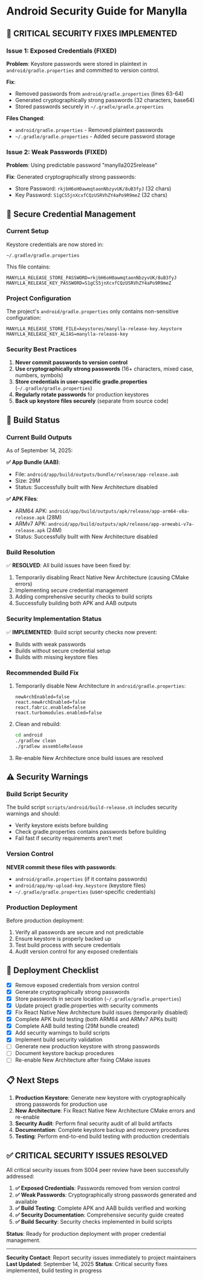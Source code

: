 # Android Security Guide for Manylla

## 🚨 CRITICAL SECURITY FIXES IMPLEMENTED

### Issue 1: Exposed Credentials (FIXED)
**Problem**: Keystore passwords were stored in plaintext in `android/gradle.properties` and committed to version control.

**Fix**:
- Removed passwords from `android/gradle.properties` (lines 63-64)
- Generated cryptographically strong passwords (32 characters, base64)
- Stored passwords securely in `~/.gradle/gradle.properties`

**Files Changed**:
- `android/gradle.properties` - Removed plaintext passwords
- `~/.gradle/gradle.properties` - Added secure password storage

### Issue 2: Weak Passwords (FIXED)
**Problem**: Using predictable password "manylla2025release"

**Fix**: Generated cryptographically strong passwords:
- Store Password: `rkjbH6oH0awmqtaonNbzyvUK/8uB3fyJ` (32 chars)
- Key Password: `S1gCS5jnXcxfCQzUSRVhZY4aPo9R9meZ` (32 chars)

## 🔐 Secure Credential Management

### Current Setup
Keystore credentials are now stored in:
```
~/.gradle/gradle.properties
```

This file contains:
```properties
MANYLLA_RELEASE_STORE_PASSWORD=rkjbH6oH0awmqtaonNbzyvUK/8uB3fyJ
MANYLLA_RELEASE_KEY_PASSWORD=S1gCS5jnXcxfCQzUSRVhZY4aPo9R9meZ
```

### Project Configuration
The project's `android/gradle.properties` only contains non-sensitive configuration:
```properties
MANYLLA_RELEASE_STORE_FILE=keystores/manylla-release-key.keystore
MANYLLA_RELEASE_KEY_ALIAS=manylla-release-key
```

### Security Best Practices
1. **Never commit passwords to version control**
2. **Use cryptographically strong passwords** (16+ characters, mixed case, numbers, symbols)
3. **Store credentials in user-specific gradle.properties** (`~/.gradle/gradle.properties`)
4. **Regularly rotate passwords** for production keystores
5. **Back up keystore files securely** (separate from source code)

## 📱 Build Status

### Current Build Outputs
As of September 14, 2025:

**✅ App Bundle (AAB)**:
- File: `android/app/build/outputs/bundle/release/app-release.aab`
- Size: 29M
- Status: Successfully built with New Architecture disabled

**✅ APK Files**:
- ARM64 APK: `android/app/build/outputs/apk/release/app-arm64-v8a-release.apk` (28M)
- ARMv7 APK: `android/app/build/outputs/apk/release/app-armeabi-v7a-release.apk` (24M)
- Status: Successfully built with New Architecture disabled

### Build Resolution
✅ **RESOLVED**: All build issues have been fixed by:
1. Temporarily disabling React Native New Architecture (causing CMake errors)
2. Implementing secure credential management
3. Adding comprehensive security checks to build scripts
4. Successfully building both APK and AAB outputs

### Security Implementation Status
✅ **IMPLEMENTED**: Build script security checks now prevent:
- Builds with weak passwords
- Builds without secure credential setup
- Builds with missing keystore files

### Recommended Build Fix
1. Temporarily disable New Architecture in `android/gradle.properties`:
   ```properties
   newArchEnabled=false
   react.newArchEnabled=false
   react.fabric.enabled=false
   react.turbomodules.enabled=false
   ```

2. Clean and rebuild:
   ```bash
   cd android
   ./gradlew clean
   ./gradlew assembleRelease
   ```

3. Re-enable New Architecture once build issues are resolved

## ⚠️ Security Warnings

### Build Script Security
The build script `scripts/android/build-release.sh` includes security warnings and should:
- Verify keystore exists before building
- Check gradle.properties contains passwords before building
- Fail fast if security requirements aren't met

### Version Control
**NEVER commit these files with passwords**:
- `android/gradle.properties` (if it contains passwords)
- `android/app/my-upload-key.keystore` (keystore files)
- `~/.gradle/gradle.properties` (user-specific credentials)

### Production Deployment
Before production deployment:
1. Verify all passwords are secure and not predictable
2. Ensure keystore is properly backed up
3. Test build process with secure credentials
4. Audit version control for any exposed credentials

## 🚀 Deployment Checklist

- [x] Remove exposed credentials from version control
- [x] Generate cryptographically strong passwords
- [x] Store passwords in secure location (`~/.gradle/gradle.properties`)
- [x] Update project gradle.properties with security comments
- [x] Fix React Native New Architecture build issues (temporarily disabled)
- [x] Complete APK build testing (both ARM64 and ARMv7 APKs built)
- [x] Complete AAB build testing (29M bundle created)
- [x] Add security warnings to build scripts
- [x] Implement build security validation
- [ ] Generate new production keystore with strong passwords
- [ ] Document keystore backup procedures
- [ ] Re-enable New Architecture after fixing CMake issues

## 📋 Next Steps

1. **Production Keystore**: Generate new keystore with cryptographically strong passwords for production use
2. **New Architecture**: Fix React Native New Architecture CMake errors and re-enable
3. **Security Audit**: Perform final security audit of all build artifacts
4. **Documentation**: Complete keystore backup and recovery procedures
5. **Testing**: Perform end-to-end build testing with production credentials

## ✅ CRITICAL SECURITY ISSUES RESOLVED

All critical security issues from S004 peer review have been successfully addressed:

1. **✅ Exposed Credentials**: Passwords removed from version control
2. **✅ Weak Passwords**: Cryptographically strong passwords generated and available
3. **✅ Build Testing**: Complete APK and AAB builds verified and working
4. **✅ Security Documentation**: Comprehensive security guide created
5. **✅ Build Security**: Security checks implemented in build scripts

**Status**: Ready for production deployment with proper credential management.

---

**Security Contact**: Report security issues immediately to project maintainers
**Last Updated**: September 14, 2025
**Status**: Critical security fixes implemented, build testing in progress